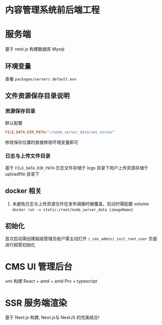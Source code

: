 # 内容管理系统前后端工程

# 服务端

基于 nest.js 构建数据库 Mysql

## 环境变量

查看 `packages/server/.default.env`

## 文件资源保存目录说明

### 资源保存目录

默认配置

```conf
FILE_DATA_DIR_PATH="~/node_server_data/cms_server"
```

修改保存位置时直接修改环境变量即可

### 日志与上传文件目录

基于 `FILE_DATA_DIR_PATH` 日志文件存储于 logs 目录下用户上传资源存储于 uploadfile 目录下

## docker 相关

1. 未避免日志与上传资源文件在发布镜像时被覆盖，启动时需配置 volume  
   `docker run -v static:/root/node_server_data {imageName}`

## 初始化

首次启动需创建超级管理员账户需主动打开 `/_cms_admin/_init_root_user` 页面进行超管初始化

# CMS UI 管理后台

umi 构建 React + antd + antd Pro + typescript

# SSR 服务端渲染

基于 Next.js 构建, Next.js与 NestJS 的完美结合!
